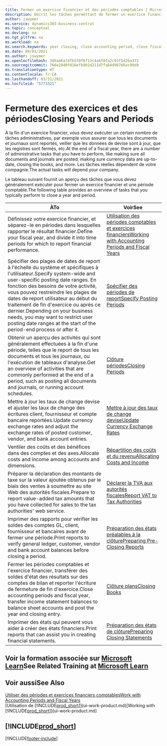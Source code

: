 ```yaml
---
title: Fermer un exercice financier et des périodes comptables | Microsoft Docs
description: Décrit les tâches permettant de fermer un exercice financier ou une période comptable, par exemple, en vérifiant que les documents et les journaux sont reportés et en vérifiant les soldes bancaires.
author: jswymer
ms.service: dynamics365-business-central
ms.topic: conceptual
ms.devlang: na
ms.tgt_pltfrm: na
ms.workload: na
ms.search.keywords: year closing, close accounting period, close fiscal year, bank account detailed trial balance
ms.date: 04/01/2021
ms.author: jswymer
ms.openlocfilehash: 3dba46a74fb5f0f6f13c4a6f0fa2c93f5d2ba372
ms.sourcegitcommit: 766e2840fd16efb901d211d7fa64d96766ac99d9
ms.translationtype: HT
ms.contentlocale: fr-CA
ms.lasthandoff: 03/31/2021
ms.locfileid: "5773321"
---
```

# <a name="closing-years-and-periods"></a><span data-ttu-id="9fa8b-103">Fermeture des exercices et des périodes</span><span class="sxs-lookup"><span data-stu-id="9fa8b-103">Closing Years and Periods</span></span>

<span data-ttu-id="9fa8b-104">À la fin d'un exercice financier, vous devez exécuter un certain nombre de tâches administratives, par exemple vous assurer que tous les documents et journaux sont reportés, veiller que les données de devise sont à jour, que les registres sont fermés, etc.</span><span class="sxs-lookup"><span data-stu-id="9fa8b-104">At the end of a fiscal year, there are a number of administrative tasks that you have to perform, like making sure all documents and journals are posted, making sure currency data are up-to-date, closing the books, and more.</span></span> <span data-ttu-id="9fa8b-105">Les tâches réelles dépendent de votre compagnie.</span><span class="sxs-lookup"><span data-stu-id="9fa8b-105">The actual tasks will depend your company.</span></span>

<span data-ttu-id="9fa8b-106">Le tableau suivant fournit un aperçu des tâches que vous devez généralement exécuter pour fermer un exercice financier et une période comptable.</span><span class="sxs-lookup"><span data-stu-id="9fa8b-106">The following table provides an overview of tasks that you typically perform to close a year and period.</span></span>

| <span data-ttu-id="9fa8b-107">À</span><span class="sxs-lookup"><span data-stu-id="9fa8b-107">To</span></span> | <span data-ttu-id="9fa8b-108">Voir</span><span class="sxs-lookup"><span data-stu-id="9fa8b-108">See</span></span> |
| --- | --- |
| <span data-ttu-id="9fa8b-109">Définissez votre exercice financier, et séparez-le en périodes dans lesquelles rapporter le résultat financier.</span><span class="sxs-lookup"><span data-stu-id="9fa8b-109">Define your fiscal year, and divide it into time periods for which to report financial performance.</span></span> | [<span data-ttu-id="9fa8b-110">Utilisation des périodes comptables et exercices financiers</span><span class="sxs-lookup"><span data-stu-id="9fa8b-110">Working with Accounting Periods and Fiscal Years</span></span>](finance-accounting-periods-and-fiscal-years.md)|
| <span data-ttu-id="9fa8b-111">Spécifier des plages de dates de report à l'échelle du système et spécifiques à l'utilisateur.</span><span class="sxs-lookup"><span data-stu-id="9fa8b-111">Specify system-wide and user-specific posting date ranges.</span></span> <span data-ttu-id="9fa8b-112">En fonction des besoins de votre activité, vous pouvez restreindre les plages de dates de report utilisateur au début du traitement de fin d'exercice ou après ce dernier.</span><span class="sxs-lookup"><span data-stu-id="9fa8b-112">Depending on your business needs, you may want to restrict user posting date ranges at the start of the period-end process or after it.</span></span> |[<span data-ttu-id="9fa8b-113">Spécifier des périodes de report</span><span class="sxs-lookup"><span data-stu-id="9fa8b-113">Specify Posting Periods</span></span>](finance-how-specify-posting-periods.md) |
| <span data-ttu-id="9fa8b-114">Obtenir un aperçu des activités qui sont généralement effectuées à la fin d'une période, telles que le report de tous les documents et tous les journaux, ou l'exécution de tableaux d'analyse.</span><span class="sxs-lookup"><span data-stu-id="9fa8b-114">Get an overview of activities that are commonly performed at the end of a period, such as posting all documents and journals, or running account schedules.</span></span> |[<span data-ttu-id="9fa8b-115">Clôture périodes</span><span class="sxs-lookup"><span data-stu-id="9fa8b-115">Closing Periods</span></span>](year-how-complete-period-end-processes.md) |
| <span data-ttu-id="9fa8b-116">Mettre à jour les taux de change devise et ajuster les taux de change des écritures client, fournisseur et compte bancaire reportées.</span><span class="sxs-lookup"><span data-stu-id="9fa8b-116">Update currency exchange rates and adjust the exchange rates of posted customer, vendor, and bank account entries.</span></span> |[<span data-ttu-id="9fa8b-117">Mettre à jour des taux de change devise</span><span class="sxs-lookup"><span data-stu-id="9fa8b-117">Update Currency Exchange Rates</span></span>](finance-how-update-currencies.md) |
| <span data-ttu-id="9fa8b-118">Ventiler des coûts et des bénéfices dans des comptes et des axes.</span><span class="sxs-lookup"><span data-stu-id="9fa8b-118">Allocate costs and income among accounts and dimensions.</span></span> |[<span data-ttu-id="9fa8b-119">Répartition des coûts et du revenu</span><span class="sxs-lookup"><span data-stu-id="9fa8b-119">Allocating Costs and Income</span></span>](year-allocate-costs-income.md) |
| <span data-ttu-id="9fa8b-120">Préparer la déclaration des montants de taxe sur la valeur ajoutée obtenus par le biais des ventes à soumettre au site Web des autorités fiscales.</span><span class="sxs-lookup"><span data-stu-id="9fa8b-120">Prepare to report value-added tax amounts that you have collected for sales to the tax authorities' web service.</span></span> |[<span data-ttu-id="9fa8b-121">Déclarer la TVA aux autorités fiscales</span><span class="sxs-lookup"><span data-stu-id="9fa8b-121">Report VAT to Tax Authorities</span></span>](finance-how-report-vat.md)|
| <span data-ttu-id="9fa8b-122">Imprimer des rapports pour vérifier les soldes des comptes GL, client, fournisseur et bancaires avant de fermer une période.</span><span class="sxs-lookup"><span data-stu-id="9fa8b-122">Print reports to verify general ledger, customer, vendor and bank account balances before closing a period.</span></span> |[<span data-ttu-id="9fa8b-123">Préparation des états préalables à la clôture</span><span class="sxs-lookup"><span data-stu-id="9fa8b-123">Preparing Pre-Closing Reports</span></span>](year-prepare-preclose-reports.md) |
| <span data-ttu-id="9fa8b-124">Fermer les périodes comptables et l'exercice financier, transférer des soldes d'état des résultats sur des comptes de bilan et reporter l'écriture de fermeture de fin d'exercice.</span><span class="sxs-lookup"><span data-stu-id="9fa8b-124">Close accounting periods and fiscal year, transfer income statement balances to balance sheet accounts and post the year end closing entry.</span></span> |[<span data-ttu-id="9fa8b-125">Clôture plans</span><span class="sxs-lookup"><span data-stu-id="9fa8b-125">Closing Books</span></span>](year-close-books.md) |
| <span data-ttu-id="9fa8b-126">Imprimer des états qui peuvent vous aider à créer des états financiers.</span><span class="sxs-lookup"><span data-stu-id="9fa8b-126">Print reports that can assist you in creating financial statements.</span></span> |[<span data-ttu-id="9fa8b-127">Préparation des états de clôture</span><span class="sxs-lookup"><span data-stu-id="9fa8b-127">Preparing Closing Statements</span></span>](year-prepare-close-statement.md) |

## <a name="see-related-training-at-microsoft-learn"></a><span data-ttu-id="9fa8b-128">Voir la formation associée sur [Microsoft Learn](/learn/modules/close-fiscal-year-dynamics-365-business-central/index)</span><span class="sxs-lookup"><span data-stu-id="9fa8b-128">See Related Training at [Microsoft Learn](/learn/modules/close-fiscal-year-dynamics-365-business-central/index)</span></span>

## <a name="see-also"></a><span data-ttu-id="9fa8b-129">Voir aussi</span><span class="sxs-lookup"><span data-stu-id="9fa8b-129">See Also</span></span>

[<span data-ttu-id="9fa8b-130">Utiliser des périodes et exercices financiers comptables</span><span class="sxs-lookup"><span data-stu-id="9fa8b-130">Work with Accounting Periods and Fiscal Years</span></span>](finance-accounting-periods-and-fiscal-years.md)  
<span data-ttu-id="9fa8b-131">[Utilisation de [!INCLUDE[prod_short](includes/prod_short.md)]](ui-work-product.md)</span><span class="sxs-lookup"><span data-stu-id="9fa8b-131">[Working with [!INCLUDE[prod_short](includes/prod_short.md)]](ui-work-product.md)</span></span>

## [!INCLUDE[prod_short](includes/free_trial_md.md)]  


[!INCLUDE[footer-include](includes/footer-banner.md)]